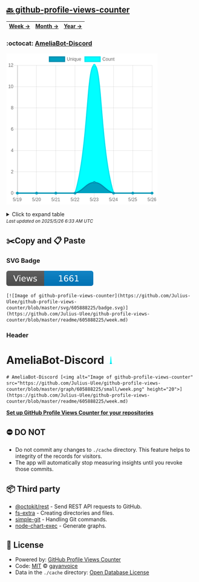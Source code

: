 ## [🔙 github-profile-views-counter](https://github.com/Julius-Ulee/github-profile-views-counter)
| [**Week →**](https://github.com/Julius-Ulee/github-profile-views-counter/blob/master/readme/605888225/week.md) | [**Month →**](https://github.com/Julius-Ulee/github-profile-views-counter/blob/master/readme/605888225/month.md) | [**Year →**](https://github.com/Julius-Ulee/github-profile-views-counter/blob/master/readme/605888225/year.md) |
| ---- | ---- | ----- |
### :octocat: [AmeliaBot-Discord](https://github.com/Julius-Ulee/AmeliaBot-Discord)
![Image of github-profile-views-counter](https://github.com/Julius-Ulee/github-profile-views-counter/blob/master/graph/605888225/large/week.png)

<details>
	<summary>Click to expand table</summary>
	<h2>:calendar: Week Page Views Table</h2>
<table>
	<tr>
		<th>
			Last Updated
		</th>
		<th>
			Unique
		</th>
		<th>
			Count
		</th>
	</tr>
	<tr>
		<td>
			<code>2025/5/26</code>
		</td>
		<td>
			<code>0</code>
		</td>
		<td>
			<code>0</code>
		</td>
	</tr>
	<tr>
		<td>
			<code>2025/5/25</code>
		</td>
		<td>
			<code>0</code>
		</td>
		<td>
			<code>0</code>
		</td>
	</tr>
	<tr>
		<td>
			<code>2025/5/24</code>
		</td>
		<td>
			<code>0</code>
		</td>
		<td>
			<code>0</code>
		</td>
	</tr>
	<tr>
		<td>
			<code>2025/5/23</code>
		</td>
		<td>
			<code>1</code>
		</td>
		<td>
			<code>12</code>
		</td>
	</tr>
	<tr>
		<td>
			<code>2025/5/22</code>
		</td>
		<td>
			<code>0</code>
		</td>
		<td>
			<code>0</code>
		</td>
	</tr>
	<tr>
		<td>
			<code>2025/5/21</code>
		</td>
		<td>
			<code>0</code>
		</td>
		<td>
			<code>0</code>
		</td>
	</tr>
	<tr>
		<td>
			<code>2025/5/20</code>
		</td>
		<td>
			<code>0</code>
		</td>
		<td>
			<code>0</code>
		</td>
	</tr>
	<tr>
		<td>
			<code>2025/5/19</code>
		</td>
		<td>
			<code>0</code>
		</td>
		<td>
			<code>0</code>
		</td>
	</tr>
</table>

</details>
<small><i>Last updated on 2025/5/26 6:33 AM UTC</i></small>

## ✂️Copy and 📋 Paste
### SVG Badge
[![Image of github-profile-views-counter](https://github.com/Julius-Ulee/github-profile-views-counter/blob/master/svg/605888225/badge.svg)](https://github.com/Julius-Ulee/github-profile-views-counter/blob/master/readme/605888225/week.md)
```readme
[![Image of github-profile-views-counter](https://github.com/Julius-Ulee/github-profile-views-counter/blob/master/svg/605888225/badge.svg)](https://github.com/Julius-Ulee/github-profile-views-counter/blob/master/readme/605888225/week.md)
```
### Header
# AmeliaBot-Discord [<img alt="Image of github-profile-views-counter" src="https://github.com/Julius-Ulee/github-profile-views-counter/blob/master/graph/605888225/small/week.png" height="20">](https://github.com/Julius-Ulee/github-profile-views-counter/blob/master/readme/605888225/week.md)
```readme
# AmeliaBot-Discord [<img alt="Image of github-profile-views-counter" src="https://github.com/Julius-Ulee/github-profile-views-counter/blob/master/graph/605888225/small/week.png" height="20">](https://github.com/Julius-Ulee/github-profile-views-counter/blob/master/readme/605888225/week.md)
```
[**Set up GitHub Profile Views Counter for your repositories**](https://github.com/gayanvoice/github-profile-views-counter)
## ⛔ DO NOT
- Do not commit any changes to `./cache` directory. This feature helps to integrity of the records for visitors.
- The app will automatically stop measuring insights until you revoke those commits.
## 📦 Third party

- [@octokit/rest](https://www.npmjs.com/package/@octokit/rest) - Send REST API requests to GitHub.
- [fs-extra](https://www.npmjs.com/package/fs-extra) - Creating directories and files.
- [simple-git](https://www.npmjs.com/package/simple-git) - Handling Git commands.
- [node-chart-exec](https://www.npmjs.com/package/node-chart-exec) - Generate graphs.
## 📄 License
- Powered by: [GitHub Profile Views Counter](https://github.com/gayanvoice/github-profile-views-counter)
- Code: [MIT](./LICENSE) © [gayanvoice](https://github.com/gayanvoice/github-profile-views-counter)
- Data in the `./cache` directory: [Open Database License](https://opendatacommons.org/licenses/odbl/1-0/)